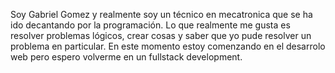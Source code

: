 Soy Gabriel Gomez y realmente soy un técnico en mecatronica que se ha ido decantando por la programación.
Lo que realmente me gusta es resolver problemas lógicos, crear cosas y saber que yo pude resolver un problema en particular.
En este momento estoy comenzando en el desarrolo web pero espero volverme en un fullstack development.
